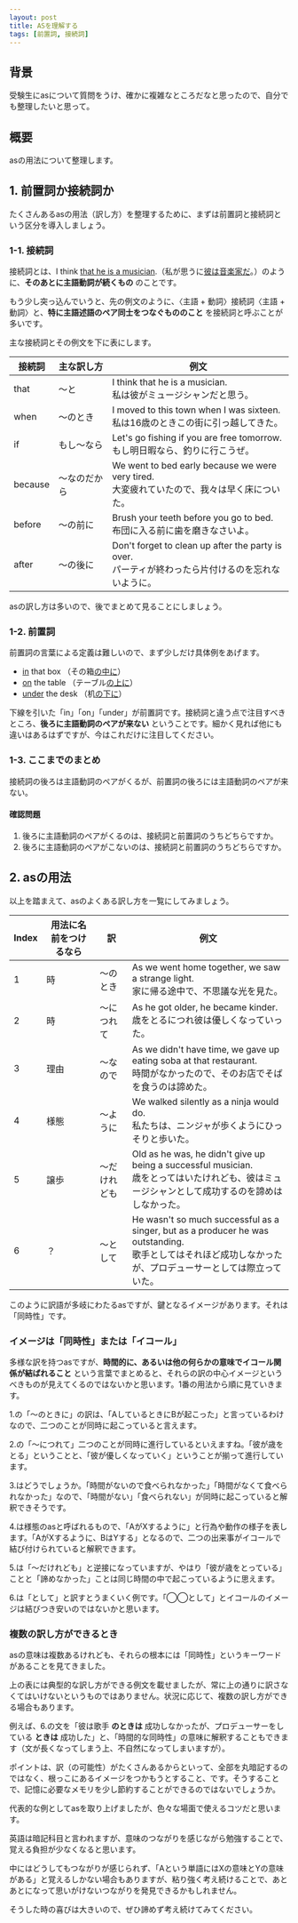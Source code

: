 ```yaml
---
layout: post
title: ASを理解する
tags: [前置詞, 接続詞]
---
```

## 背景
受験生にasについて質問をうけ、確かに複雑なところだなと思ったので、自分でも整理したいと思って。

## 概要
asの用法について整理します。

## 1. 前置詞か接続詞か
たくさんあるasの用法（訳し方）を整理するために、まずは前置詞と接続詞という区分を導入しましょう。

### 1-1. 接続詞
接続詞とは、I think <u>that he is a musician</u>.（私が思うに<u>彼は音楽家だ</u>。）のように、**そのあとに主語動詞が続くもの** のことです。

もう少し突っ込んでいうと、先の例文のように、〈主語 + 動詞〉接続詞〈主語 + 動詞〉と、**特に主語述語のペア同士をつなぐもののこと** を接続詞と呼ぶことが多いです。

主な接続詞とその例文を下に表にします。

| 接続詞 | 主な訳し方 | 例文 |
|   --   |    --    | --|
|that|〜と|I think that he is a musician.<br>私は彼がミュージシャンだと思う。|
|when|〜のとき|I moved to this town when I was sixteen.<br>私は16歳のときこの街に引っ越してきた。|
|if|もし〜なら|Let's go fishing if you are free tomorrow. <br> もし明日暇なら、釣りに行こうぜ。|
|because|〜なのだから|We went to bed early because we were very tired. <br> 大変疲れていたので、我々は早く床についた。|
|before|〜の前に|Brush your teeth before you go to bed. <br> 布団に入る前に歯を磨きなさいよ。|
|after|〜の後に|Don't forget to clean up after the party is over. <br> パーティが終わったら片付けるのを忘れないように。|

asの訳し方は多いので、後でまとめて見ることにしましょう。

### 1-2. 前置詞
前置詞の言葉による定義は難しいので、まず少しだけ具体例をあげます。

- <u>in</u> that box （その箱<u>の中に</u>）
- <u>on</u> the table （テーブル<u>の上に</u>）
- <u>under</u> the desk （机<u>の下に</u>）

下線を引いた「in」「on」「under」が前置詞です。接続詞と違う点で注目すべきところ、**後ろに主語動詞のペアが来ない** ということです。細かく見れば他にも違いはあるはずですが、今はこれだけに注目してください。


### 1-3. ここまでのまとめ
接続詞の後ろは主語動詞のペアがくるが、前置詞の後ろには主語動詞のペアが来ない。

#### 確認問題
1. 後ろに主語動詞のペアがくるのは、接続詞と前置詞のうちどちらですか。
2. 後ろに主語動詞のペアがこないのは、接続詞と前置詞のうちどちらですか。

## 2. asの用法
以上を踏まえて、asのよくある訳し方を一覧にしてみましょう。

|Index|用法に名前をつけるなら|訳|例文|
|--|--|--|--|
|1|時　|〜のとき|As we went home together, we saw a strange light. <br> 家に帰る途中で、不思議な光を見た。|
|2|時　|〜につれて|As he got older, he became kinder. <br> 歳をとるにつれ彼は優しくなっていった。|
|3|理由|〜なので|As we didn't have time, we gave up eating soba at that restaurant. <br> 時間がなかったので、そのお店でそばを食うのは諦めた。|
|4|様態|〜ように|We walked silently as a ninja would do. <br> 私たちは、ニンジャが歩くようにひっそりと歩いた。|
|5|譲歩|〜だけれども|Old as he was, he didn't give up being a successful musician. <br> 歳をとってはいたけれども、彼はミュージシャンとして成功するのを諦めはしなかった。|
|6|？|〜として|He wasn't so much successful as a singer, but as a producer he was outstanding. <br> 歌手としてはそれほど成功しなかったが、プロデューサーとしては際立っていた。|

このように訳語が多岐にわたるasですが、鍵となるイメージがあります。それは「同時性」です。

### イメージは「同時性」または「イコール」
多様な訳を持つasですが、**時間的に、あるいは他の何らかの意味でイコール関係が結ばれること** という言葉でまとめると、それらの訳の中心イメージというべきものが見えてくるのではないかと思います。1番の用法から順に見ていきます。

1.の「〜のときに」の訳は、「AしているときにBが起こった」と言っているわけなので、二つのことが同時に起こっていると言えます。

2.の「〜につれて」二つのことが同時に進行しているといえますね。「彼が歳をとる」ということと、「彼が優しくなっていく」ということが揃って進行しています。

3.はどうでしょうか。「時間がないので食べられなかった」「時間がなくて食べられなかった」なので、「時間がない」「食べられない」が同時に起こっていると解釈できそうです。

4.は様態のasと呼ばれるもので、「AがXするように」と行為や動作の様子を表します。「AがXするように、BはYする」となるので、二つの出来事がイコールで結び付けられていると解釈できます。

5.は「〜だけれども」と逆接になっていますが、やはり「彼が歳をとっている」ことと「諦めなかった」ことは同じ時間の中で起こっているように思えます。

6.は「として」と訳すとうまくいく例です。「◯◯として」とイコールのイメージは結びつき安いのではないかと思います。

### 複数の訳し方ができるとき
asの意味は複数あるけれども、それらの根本には「同時性」というキーワードがあることを見てきました。

上の表には典型的な訳し方ができる例文を載せましたが、常に上の通りに訳さなくてはいけないというものではありません。状況に応じて、複数の訳し方ができる場合もあります。

例えば、6.の文を「彼は歌手 **のときは** 成功しなかったが、プロデューサーをしている **ときは** 成功した」と、「時間的な同時性」の意味に解釈することもできます（文が長くなってしまう上、不自然になってしまいますが）。

ポイントは、訳（の可能性）がたくさんあるからといって、全部を丸暗記するのではなく、根っこにあるイメージをつかもうとすること、です。そうすることで、記憶に必要なメモリを少し節約することができるのではないでしょうか。

代表的な例としてasを取り上げましたが、色々な場面で使えるコツだと思います。

英語は暗記科目と言われますが、意味のつながりを感じながら勉強することで、覚える負担が少なくなると思います。

中にはどうしてもつながりが感じられず、「Aという単語にはXの意味とYの意味がある」と覚えるしかない場合もありますが、粘り強く考え続けることで、あとあとになって思いがけないつながりを発見できるかもしれません。

そうした時の喜びは大きいので、ぜひ諦めず考え続けてみてください。
